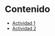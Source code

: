 # Contenido

- [Actividad 1](./instalacion_ubuntu/instalacion_ubuntu20_04.md)
- [Actividad 2](./Tarea2/)
